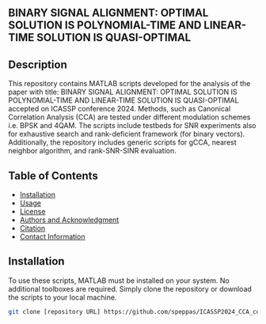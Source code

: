 ## BINARY SIGNAL ALIGNMENT: OPTIMAL SOLUTION IS POLYNOMIAL-TIME AND LINEAR-TIME SOLUTION IS QUASI-OPTIMAL

## Description
This repository contains MATLAB scripts developed for the analysis of the paper with title: BINARY SIGNAL ALIGNMENT: OPTIMAL SOLUTION IS POLYNOMIAL-TIME AND LINEAR-TIME SOLUTION IS QUASI-OPTIMAL accepted on ICASSP conference 2024. Methods, such as Canonical Correlation Analysis (CCA) are tested under different modulation schemes i.e. BPSK and 4QAM. The scripts include testbeds for SNR experiments also for exhaustive search and rank-deficient framework (for binary vectors). Additionally, the repository includes generic scripts for gCCA, nearest neighbor algorithm, and rank-SNR-SINR evaluation.

## Table of Contents
- [Installation](#installation)
- [Usage](#usage)
- [License](#license)
- [Authors and Acknowledgment](#authorsandacknowledgment)
- [Citation](#citation)
- [Contact Information](#contactinformation)

## Installation
To use these scripts, MATLAB must be installed on your system. No additional toolboxes are required. Simply clone the repository or download the scripts to your local machine.

```bash
git clone [repository URL] https://github.com/speppas/ICASSP2024_CCA_codes.git)https://github.com/speppas/ICASSP2024_CCA_codes.git
```
